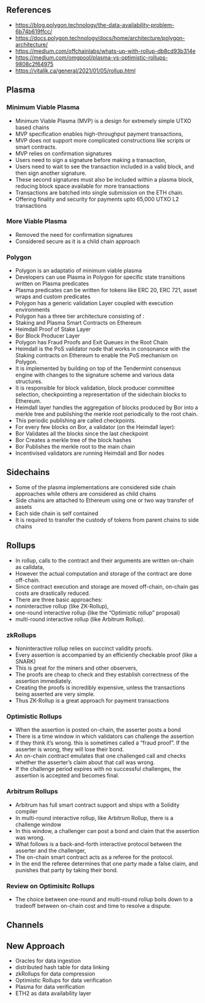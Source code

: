 ## References 
- https://blog.polygon.technology/the-data-availability-problem-6b74b619ffcc/
- https://docs.polygon.technology/docs/home/architecture/polygon-architecture/
- https://medium.com/offchainlabs/whats-up-with-rollup-db8cd93b314e
- https://medium.com/omgpool/plasma-vs-optimistic-rollups-9808c2f64975
- https://vitalik.ca/general/2021/01/05/rollup.html

## Plasma

### Minimum Viable Plasma
- Minimum Viable Plasma (MVP) is a design for extremely simple UTXO based chains
- MVP specification enables high-throughput payment transactions, 
- MVP does not support more complicated constructions like scripts or smart contracts.
- MVP relies on confirmation signatures
- Users need to sign a signature before making a transaction, 
- Users need to wait to see the transaction included in a valid block, and then sign another signature. 
- These second signatures must also be included within a plasma block, reducing block space available for more transactions
- Transactions are batched into single submission on the ETH chain.
- Offering finality and security for payments upto 65,000 UTXO L2 transactions

### More Viable Plasma
- Removed the need for confirmation signatures
- Considered secure as it is a child chain approach

### Polygon 
- Polygon is an adaptatio of minimum viable plasma
- Developers can use Plasma in Polygon for specific state transitions written on Plasma predicates
- Plasma predicates can be written for tokens like ERC 20, ERC 721, asset wraps and custom predicates
- Polygon has a generic validation Layer coupled with execution environments
- Polygon has a three tier architecture consisting of :
- Staking and Plasma Smart Contracts on Ethereum
- Heimdall Proof of Stake Layer
- Bor Block Producer Layer
- Polygon has Fraud Proofs and Exit Queues in the Root Chain
- Heimdall is the PoS validator node that works in consonance with the Staking contracts on Ethereum to enable the PoS mechanism on Polygon. 
- It is implemented by building on top of the Tendermint consensus engine with changes to the signature scheme and various data structures. 
- It is responsible for block validation, block producer committee selection, checkpointing a representation of the sidechain blocks to Ethereum.
- Heimdall layer handles the aggregation of blocks produced by Bor into a merkle tree and publishing the merkle root periodically to the root chain. 
- This periodic publishing are called checkpoints.
- For every few blocks on Bor, a validator (on the Heimdall layer):
- Bor Validates all the blocks since the last checkpoint
- Bor Creates a merkle tree of the block hashes
- Bor Publishes the merkle root to the main chain
- Incentivised validators are running Heimdall and Bor nodes

## Sidechains
- Some of the plasma implementations are considered side chain approaches while others are considered as child chains
- Side chains are attached to Ethereum using one or two way transfer of assets
- Each side chain is self contained
- It is required to transfer the custody of tokens from parent chains to side chains

## Rollups
- In rollup, calls to the contract and their arguments are written on-chain as calldata, 
- However the actual computation and storage of the contract are done off-chain.
- Since contract execution and storage are moved off-chain, on-chain gas costs are drastically reduced.
- There are three basic approaches: 
- noninteractive rollup (like ZK-Rollup), 
- one-round interactive rollup (like the “Optimistic rollup” proposal)
- multi-round interactive rollup (like Arbitrum Rollup).

### zkRollups
- Noninteractive rollup relies on succinct validity proofs. 
- Every assertion is accompanied by an efficiently checkable proof (like a SNARK) 
- This is great for the miners and other observers, 
- The proofs are cheap to check and they establish correctness of the assertion immediately.
- Creating the proofs is incredibly expensive, unless the transactions being asserted are very simple. 
- Thus ZK-Rollup is a great approach for payment transactions

### Optimistic Rollups
- When the assertion is posted on-chain, the asserter posts a bond 
- There is a time window in which validators can challenge the assertion 
- if they think it’s wrong. this is sometimes called a “fraud proof”. If the asserter is wrong, they will lose their bond.
- An on-chain contract emulates that one challenged call and checks whether the asserter’s claim about that call was wrong. 
- If the challenge period expires with no successful challenges, the assertion is accepted and becomes final.

### Arbitrum Rollups
- Arbitrum has full smart contract support and ships with a Solidity compiler
- In multi-round interactive rollup, like  Arbitrum Rollup, there is a challenge window 
- In this window, a challenger can post a bond and claim that the assertion was wrong. 
- What follows is a back-and-forth interactive protocol between the asserter and the challenger,
- The on-chain smart contract acts as a referee for the protocol.
- In the end the referee determines that one party made a false claim, and punishes that party by taking their bond.

### Review on Optimisitc Rollups
- The choice between one-round and multi-round rollup boils down to a tradeoff between on-chain cost and time to resolve a dispute.

## Channels

## New Approach
- Oracles for data ingestion
- distributed hash table for data linking
- zkRollups for data compression
- Optimistic Rollups for data verification
- Plasma for data verification
- ETH2 as data availability layer
